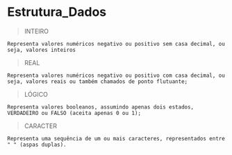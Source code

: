 # Estrutura_Dados

> INTEIRO
```
Representa valores numéricos negativo ou positivo sem casa decimal, ou seja, valores inteiros
```

> REAL
```
Representa valores numéricos negativo ou positivo com casa decimal, ou seja, valores reais ou também chamados de ponto flutuante;
```

> LÓGICO
```
Representa valores booleanos, assumindo apenas dois estados, VERDADEIRO ou FALSO (aceita apenas 0 ou 1);
```

> CARACTER
```
Representa uma sequência de um ou mais caracteres, representados entre " " (aspas duplas).
```
